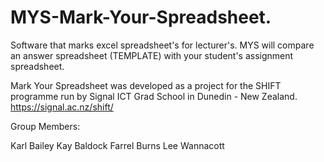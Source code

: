 # MYS-Mark-Your-Spreadsheet.
Software that marks excel spreadsheet's for lecturer's. MYS will compare an answer spreadsheet (TEMPLATE) with your student's assignment spreadsheet. 

Mark Your Spreadsheet was developed as a project for the SHIFT programme run by Signal ICT Grad School in Dunedin - New Zealand.
https://signal.ac.nz/shift/

Group Members:

Karl Bailey
Kay Baldock
Farrel Burns
Lee Wannacott
